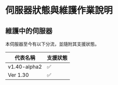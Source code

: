# 伺服器狀態與維護作業說明

## 維護中的伺服器

本伺服器至今有以下分流，並隨附其支援狀態。

| 代表名稱 | 支援狀態          |
| ------- | ------------------ |
| v1.40-alpha2   | :white_check_mark: |
| Ver 1.30   | :white_check_mark: |
